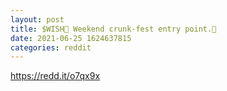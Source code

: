 ```yaml
--- 
layout: post 
title: $WISH🌠 Weekend crunk-fest entry point.🦍 
date: 2021-06-25 1624637815 
categories: reddit 
--- 
```

https://redd.it/o7qx9x